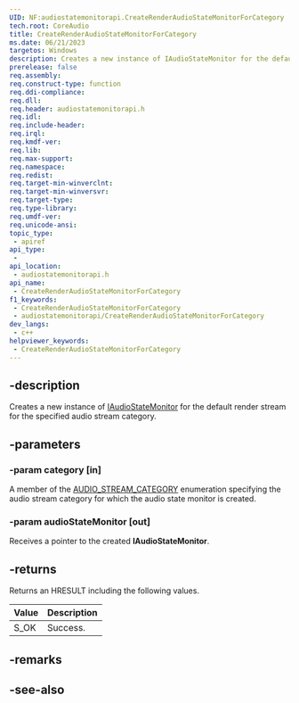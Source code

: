 ```yaml
---
UID: NF:audiostatemonitorapi.CreateRenderAudioStateMonitorForCategory
tech.root: CoreAudio
title: CreateRenderAudioStateMonitorForCategory
ms.date: 06/21/2023
targetos: Windows
description: Creates a new instance of IAudioStateMonitor for the default capture stream for the specified audio category.
prerelease: false
req.assembly: 
req.construct-type: function
req.ddi-compliance: 
req.dll: 
req.header: audiostatemonitorapi.h
req.idl: 
req.include-header: 
req.irql: 
req.kmdf-ver: 
req.lib: 
req.max-support: 
req.namespace: 
req.redist: 
req.target-min-winverclnt: 
req.target-min-winversvr: 
req.target-type: 
req.type-library: 
req.umdf-ver: 
req.unicode-ansi: 
topic_type:
 - apiref
api_type:
 - 
api_location:
 - audiostatemonitorapi.h
api_name:
 - CreateRenderAudioStateMonitorForCategory
f1_keywords:
 - CreateRenderAudioStateMonitorForCategory
 - audiostatemonitorapi/CreateRenderAudioStateMonitorForCategory
dev_langs:
 - c++
helpviewer_keywords:
 - CreateRenderAudioStateMonitorForCategory
---
```


## -description

Creates a new instance of [IAudioStateMonitor](nn-audiostatemonitorapi-iaudiostatemonitor.md) for the default render stream for the specified audio stream category.

## -parameters

### -param category [in]

A member of the [AUDIO_STREAM_CATEGORY](/windows/win32/api/audiosessiontypes/ne-audiosessiontypes-audio_stream_category) enumeration specifying the audio stream category for which the audio state monitor is created.

### -param audioStateMonitor [out]

Receives a pointer to the created **IAudioStateMonitor**.

## -returns

Returns an HRESULT including the following values.

| Value | Description |
|-------|-------------|
| S_OK  | Success.    |

## -remarks

## -see-also

